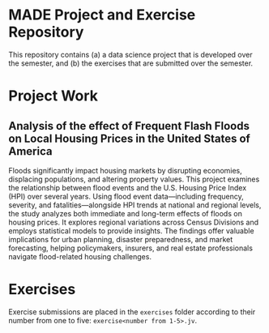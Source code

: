 # MADE Project and Exercise Repository

This repository contains (a) a data science project that is developed over the semester, and (b) the exercises that are submitted over the semester.

# Project Work
## Analysis of the effect of Frequent Flash Floods on Local Housing Prices in the United States of America 

Floods significantly impact housing markets by disrupting economies, displacing populations, and altering property values. This project examines the relationship between flood events and the U.S. Housing Price Index (HPI) over several years. Using flood event data—including frequency, severity, and fatalities—alongside HPI trends at national and regional levels, the study analyzes both immediate and long-term effects of floods on housing prices. It explores regional variations across Census Divisions and employs statistical models to provide insights. The findings offer valuable implications for urban planning, disaster preparedness, and market forecasting, helping policymakers, insurers, and real estate professionals navigate flood-related housing challenges.

# Exercises
Exercise submissions are placed in the `exercises` folder according to their number from one to five: `exercise<number from 1-5>.jv`.
